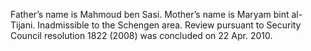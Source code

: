  Father’s name is Mahmoud ben Sasi. Mother’s name is Maryam bint al-Tijani. 
Inadmissible to the Schengen area. Review pursuant to Security Council 
resolution 1822 (2008) was concluded on 22 Apr. 2010. 
